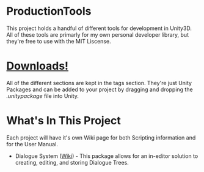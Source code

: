 # ProductionTools
This project holds a handful of different tools for development in Unity3D.
All of these tools are primarly for my own personal developer library, but they're free to use with the MIT Liscense.

# [Downloads!](https://github.com/SimmGames/ProductionTools/tags)
All of the different sections are kept in the tags section. They're just Unity Packages and can be added to your project by dragging and dropping the *.unitypackage* file into Unity.

# What's In This Project
Each project will have it's own Wiki page for both Scripting information and for the User Manual.
* Dialogue System ([Wiki](https://github.com/SimmGames/ProductionTools/wiki/Dialogue-System)) - This package allows for an in-editor solution to creating, editing, and storing Dialogue Trees.
